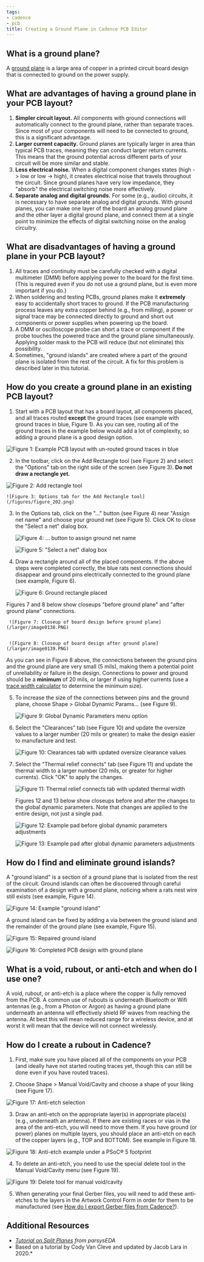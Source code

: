 ```yaml
---
tags:
- cadence
- pcb
title: Creating a Ground Plane in Cadence PCB Editor
---
```


## What is a ground plane?

A [ground plane](https://en.wikipedia.org/wiki/Ground_plane) is a large area of copper in a printed circuit board design that is connected to ground on the power supply.

## What are advantages of having a ground plane in your PCB layout?

1.  **Simpler circuit layout.** All components with ground connections will automatically connect to the ground plane, rather than separate traces. Since most of your components will need to be connected to ground, this is a significant advantage.
2.  **Larger current capacity.** Ground planes are typically larger in area than typical PCB traces, meaning they can conduct larger return currents. This means that the ground potential across different parts of your circuit will be more similar and stable.
3.  **Less electrical noise.** When a digital component changes states (high -> low or low -> high), it creates electrical noise that travels throughout the circuit. Since ground planes have very low impedance, they "absorb" the electrical switching noise more effectively.
4.  **Separate analog and digital grounds.** For some (e.g., audio) circuits, it is necessary to have separate analog and digital grounds. With ground planes, you can make one layer of the board an analog ground plane and the other layer a digital ground plane, and connect them at a single point to minimize the effects of digital switching noise on the analog circuitry.

## What are disadvantages of having a ground plane in your PCB layout?

1.  All traces and continuity must be carefully checked with a digital multimeter (DMM) before applying power to the board for the first time. (This is required even if you do not use a ground plane, but is even more important if you do.)
2.  When soldering and testing PCBs, ground planes make it **extremely** easy to accidentally short traces to ground. If the PCB manufacturing process leaves any extra copper behind (e.g., from milling), a power or signal trace may be connected directly to ground and short out components or power supplies when powering up the board.
3.  A DMM or oscilloscope probe can short a trace or component if the probe touches the powered trace and the ground plane simultaneously. Applying solder mask to the PCB will reduce (but not eliminate) this possibility.
4.  Sometimes, "ground islands" are created where a part of the ground plane is isolated from the rest of the circuit. A fix for this problem is described later in this tutorial.

## How do you create a ground plane in an existing PCB layout?

1.  Start with a PCB layout that has a board layout, all components placed, and all traces routed **except** the ground traces (see example with ground traces in blue, Figure 1). As you can see, routing all of the ground traces in the example below would add a lot of complexity, so adding a ground plane is a good design option.

   ![Figure 1: Example PCB layout with un-routed ground traces in blue](/larger/image0136.PNG)
        
  
2.  In the toolbar, click on the Add Rectangle tool (see Figure 2) and select the "Options" tab on the right side of the screen (see Figure 3). **Do not draw a rectangle yet.**

![Figure 2: Add rectangle tool](/figures/figure_187.png)


    ![Figure 3: Options tab for the Add Rectangle tool](/figures/figure_202.png)
     
  
3.  In the Options tab, click on the "..." button (see Figure 4) near "Assign net name" and choose your ground net (see Figure 5). Click OK to close the "Select a net" dialog box.

    ![Figure 4: \... button to assign ground net name](/figures/figure_203.png)

    ![Figure 5: "Select a net" dialog box](/figures/figure_188.png)

4.  Draw a rectangle around all of the placed components. If the above steps were completed correctly, the blue rats nest connections should disappear and ground pins electrically connected to the ground plane (see example, Figure 6).

     ![Figure 6: Ground rectangle placed](/larger/image0137.PNG)
                        
  
Figures 7 and 8 below show closeups "before ground plane" and "after ground plane" connections.

     ![Figure 7: Closeup of board design before ground plane](/larger/image0138.PNG)
              
  
     ![Figure 8: Closeup of board design after ground plane](/larger/image0139.PNG)
               
  
As you can see in Figure 8 above, the connections between the ground pins and the ground plane are very small (5 mils), making them a potential point of unreliability or failure in the design. Connections to power and ground should be a **minimum** of 20 mils, or larger if using higher currents (use a [trace width calculator](http://www.4pcb.com/trace-width-calculator.html) to determine the minimum size).

5.  To increase the size of the connections between pins and the ground plane, choose Shape > Global Dynamic Params... (see Figure 9).

    ![Figure 9: Global Dynamic Parameters menu option](/figures/figure_189.png)

6.  Select the "Clearances" tab (see Figure 10) and update the oversize values to a larger number (20 mils or greater) to make the design easier to manufacture and test.

    ![Figure 10: Clearances tab with updated oversize clearance values](/figures/figure_204.png)
  
  
7.  Select the "Thermal relief connects" tab (see Figure 11) and update the thermal width to a larger number (20 mils, or greater for higher currents). Click "OK" to apply the changes.

    ![Figure 11: Thermal relief connects tab with updated thermal width](/figures/figure_205.png)
   
  
    Figures 12 and 13 below show closeups before and after the changes to the global dynamic parameters. Note that changes are applied to the entire design, not just a single pad.

    ![Figure 12: Example pad before global dynamic parameters adjustments](/larger/image0140.PNG)
           
    ![Figure 13: Example pad after global dynamic parameters adjustments](/larger/image0141.PNG)
        
  
## How do I find and eliminate ground islands?

A "ground island" is a section of a ground plane that is isolated from the rest of the circuit. Ground islands can often be discovered through careful examination of a design with a ground plane, noticing where a rats nest wire still exists (see example, Figure 14).

![Figure 14: Example "ground island"](/larger/image0142.jpg)
  
A ground island can be fixed by adding a via between the ground island and the remainder of the ground plane (see example, Figure 15).

![Figure 15: Repaired ground island](/larger/image0143.PNG)

![Figure 16: Completed PCB design with ground plane](/larger/image0144.PNG)
                  

## What is a void, rubout, or anti-etch and when do I use one?

A void, rubout, or anti-etch is a place where the copper is fully removed from the PCB. A common use of rubouts is underneath Bluetooth or Wifi antennas (e.g., from a Photon or Argon) as having a ground plane underneath an antenna will effectively shield RF waves from reaching the antenna. At best this will mean reduced range for a wireless device, and at worst it will mean that the device will not connect wirelessly.

## How do I create a rubout in Cadence? 

1.  First, make sure you have placed all of the components on your PCB (and ideally have not started routing traces yet, though this can still be done even if you have routed traces).

2.  Choose Shape > Manual Void/Cavity and choose a shape of your liking (see Figure 17).

![Figure 17: Anti-etch selection](/figures/figure_190.png)

3.  Draw an anti-etch on the appropriate layer(s) in appropriate place(s) (e.g., underneath an antenna). If there are existing races or vias in the area of the anti-etch, you will need to move them. If you have ground (or power) planes on multiple layers, you should place an anti-etch on each of the copper layers (e.g., TOP and BOTTOM). See example in Figure 18.

![Figure 18: Anti-etch example under a PSoC® 5 footprint](/figures/figure_192.png)

4.  To delete an anti-etch, you need to use the special delete tool in the Manual Void/Cavity menu (see Figure 19).

![Figure 19: Delete tool for manual void/cavity](/figures/figure_193.png)


5.  When generating your final Gerber files, you will need to add these anti-etches to the layers in the Artwork Control Form in order for them to be manufactured (see [How do I export Gerber files from Cadence?](exporting-gerber-files-from-cadence-pcb-editor.html)).

## Additional Resources 

-   *[Tutorial on Split Planes](https://www.youtube.com/watch?v=ZDIhdMQbjlw) from parsysEDA*
-   Based on a tutorial by Cody Van Cleve and updated by Jacob Lara in 2020.*
